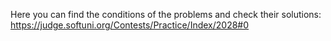 Here you can find the conditions of the problems and check their solutions:
https://judge.softuni.org/Contests/Practice/Index/2028#0
